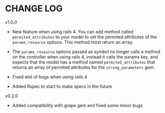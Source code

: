 **CHANGE LOG**
===================

v1.0.0

* New feature when using rails 4. You can add method called `permited_attributes` to your model to set the permited attributes of the `params_resource` options. This method most return an array.

* The `params_resource` options passed as symbol no longer calls a method on the controller when using rails 4, instead it calls the params key, and expects that the model has a method named `permited_attributes` that returns an array of permited attributes for the `strong_parameters` gem.
* Fixed alot of bugs when using rails 4
* Added Rspec to start to make specs in the future

v0.2.0

* Added compatibility with grape gem and fixed some minor bugs
